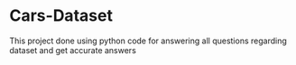 # Cars-Dataset
This project done using python code for answering all questions regarding dataset and get accurate answers
